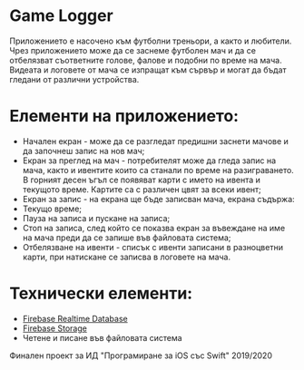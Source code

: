 # Game Logger

Приложението е насочено към футболни треньори, а както и любители. Чрез приложението може да се заснеме футболен мач и да се отбелязват съответните голове, фалове и подобни по време на мача. Видеата и логовете от мача се изпращат към сървър и могат да бъдат гледани от различни устройства.

# Елементи на приложението:

* Начален екран - може да се разгледат предишни заснети мачове и да започнеш запис на нов мач;
* Екран за преглед на мач - потребителят може да гледа запис на мача, както и ивентите които са станали по време на разиграването. В горният десен ъгъл се появяват карти с името на ивента и текущото време. Картите са с различен цвят за всеки ивент;
* Екран за запис - на екрана ще бъде записван мача, екрана съдържа:
 * Текущо време;
 * Пауза на записа и пускане на записа;
 * Стоп на записа, след който се показва екран за въвеждане на име на мача преди да се запише във файловата система;
 * Отбелязване на ивенти - списък с ивенти записани в разноцветни карти, при натискане се записва в логовете на мача.

# Технически елементи:
* [Firebase Realtime Database](https://firebase.google.com/docs/database/ios/start)
* [Firebase Storage](https://firebase.google.com/docs/storage/ios/start)
* Четене и писане във файловата система


Финален проект за ИД "Програмиране за iOS със Swift" 2019/2020